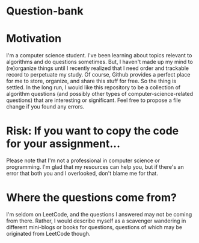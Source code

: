 # Question-bank

# Motivation
I'm a computer science student. I've been learning about topics relevant to algorithms and do questions sometimes. But, I haven't made up my mind to (re)organize things until I recently realized that I need order and trackable record to perpetuate my study. Of course, Github provides a perfect place for me to store, organize, and share this stuff for free. So the thing is settled. In the long run, I would like this repository to be a collection of algorithm questions (and possibly other types of computer-science-related questions) that are interesting or significant. Feel free to propose a file change if you found any errors.

# Risk: If you want to copy the code for your assignment...
Please note that I'm not a professional in computer science or programming. I'm glad that my resources can help you, but if there's an error that both you and I overlooked, don't blame me for that.

# Where the questions come from?
I'm seldom on LeetCode, and the questions I answered may not be coming from there. Rather, I would describe myself as a scavenger wandering in different mini-blogs or books for questions, questions of which may be originated from LeetCode though.
